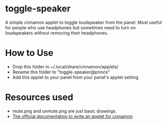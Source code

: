 # toggle-speaker

A simple cinnamon applet to toggle loudspeaker from the panel. Most useful for people who use headphones but sometimes need to turn on loudspeakers without removing their headphones.

# How to Use

- Drop this folder in ~/.local/share/cinnamon/applets/ 
- Rename this folder to "toggle-speaker@prince"
- Add this applet to your panel from your panel's applet setting

# Resources used

- mute.png and unmute.png are just basic drawings.
- [The official documentation to write an applet for cinnamon](https://projects.linuxmint.com/reference/git/cinnamon-tutorials/write-applet.html)
